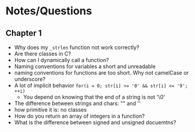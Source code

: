 # Notes/Questions

## Chapter 1

- Why does my `_strlen` function not work correctly?
- Are there classes in C?
- How can I dynamically call a function?
- Naming conventions for variables a short and unreadable
- naming conventions for functions are too short. Why not camelCase or underscore?
- A lot of implicit behavior `for(i = 0; str[i] >= '0' && str[i] <= '9'; ++i)`
  - You depend on knowing that the end of a string is not '\0'
- The difference between strings and chars: "" and ''
- how primitive it is: no classes
- How do you return an array of integers in a function?
- What is the difference between signed and unsigned docuemtns?
